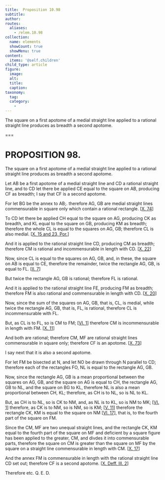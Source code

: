 ```yaml
---
title:  Proposition 10.98
subtitle: 
author:
routes:
  aliases:
    - /elem.10.98
collection:
  name: elements
  showCount: true
  showMenu: true
content:
  items: '@self.children'
child_type: article
figure:
  image:
  alt:
  title:
  caption:
taxonomy:
  tag:
  category:
    - 
---
```


<p>
       <hi rend="ital">The square on a first apotome of a medial straight line applied to a rational straight line produces as breadth a second apotome.</hi>
      </p>

===

<h1>PROPOSITION 98.</h1>
<p>
       <span class="ital">The square on a first apotome of a medial straight line applied to a rational straight line produces as breadth a second apotome.</span>
      </p>

<p>Let <span class="ital">AB</span> be a first apotome of a medial straight line and <span class="ital">CD</span> a rational straight line, and to <span class="ital">CD</span> let there be applied <span class="ital">CE</span> equal to the square on <span class="ital">AB</span>, producing <span class="ital">CF</span> as breadth; I say that <span class="ital">CF</span> is a second apotome. </p>

<p>For let <span class="ital">BG</span> be the annex to <span class="ital">AB</span>;. therefore <span class="ital">AG</span>, <span class="ital">GB</span> are medial straight lines commensurable in square only which contain a rational rectangle. [<a href="/elem.10.74">X. 74</a>] 
      </p>

<p>To <span class="ital">CD</span> let there be applied <span class="ital">CH</span> equal to the square on <span class="ital">AG</span>, producing <span class="ital">CK</span> as breadth, and <span class="ital">KL</span> equal to the square on <span class="ital">GB</span>, producing <span class="ital">KM</span> as breadth; therefore the whole <span class="ital">CL</span> is equal to the squares on <span class="ital">AG</span>, <span class="ital">GB</span>; therefore <span class="ital">CL</span> is also medial. [<a href="/elem.10.15 elem.10.23.p.1">X. 15 and 23, Por.</a>] </p>

<p>And it is applied to the rational straight line <span class="ital">CD</span>, producing <span class="ital">CM</span> as breadth; therefore <span class="ital">CM</span> is rational and incommensurable in length with <span class="ital">CD</span>. [<a href="/elem.10.22">X. 22</a>] <pb n="216"/></p>

<p>Now, since <span class="ital">CL</span> is equal to the squares on <span class="ital">AG</span>, <span class="ital">GB</span>, and, in these, the square on <span class="ital">AB</span> is equal to <span class="ital">CE</span>, therefore the remainder, twice the rectangle <span class="ital">AG</span>, <span class="ital">GB</span>, is equal to <span class="ital">FL</span>. [<a href="/elem.2.7">II. 7</a>] </p>

<p>But twice the rectangle <span class="ital">AG</span>, <span class="ital">GB</span> is rational; therefore <span class="ital">FL</span> is rational. </p>

<p>And it is applied to the rational straight line <span class="ital">FE</span>, producing <span class="ital">FM</span> as breadth; therefore <span class="ital">FM</span> is also rational and commensurable in length with <span class="ital">CD</span>. [<a href="/elem.10.20">X. 20</a>] </p>

<p>Now, since the sum of the squares on <span class="ital">AG</span>, <span class="ital">GB</span>, that is, <span class="ital">CL</span>, is medial, while twice the rectangle <span class="ital">AG</span>, <span class="ital">GB</span>, that is, <span class="ital">FL</span>, is rational, therefore <span class="ital">CL</span> is incommensurable with <span class="ital">FL</span>. </p>

<p>But, as <span class="ital">CL</span> is to <span class="ital">FL</span>, so is <span class="ital">CM</span> to <span class="ital">FM</span>; [<a href="/elem.6.1">VI. 1</a>] therefore <span class="ital">CM</span> is incommensurable in length with <span class="ital">FM</span>. [<a href="/elem.10.11">X. 11</a>] </p>

<p>And both are rational; therefore <span class="ital">CM</span>, <span class="ital">MF</span> are rational straight lines commensurable in square only; therefore <span class="ital">CF</span> is an apotome. [<a href="/elem.10.73">X. 73</a>] </p>

<p>I say next that it is also a second apotome. </p>

<p>For let <span class="ital">FM</span> be bisected at <span class="ital">N</span>, and let <span class="ital">NO</span> be drawn through <span class="ital">N</span> parallel to <span class="ital">CD</span>; therefore each of the rectangles <span class="ital">FO</span>, <span class="ital">NL</span> is equal to the rectangle <span class="ital">AG</span>, <span class="ital">GB</span>. </p>

<p>Now, since the rectangle <span class="ital">AG</span>, <span class="ital">GB</span> is a mean proportional between the squares on <span class="ital">AG</span>, <span class="ital">GB</span>, and the square on <span class="ital">AG</span> is equal to <span class="ital">CH</span>, the rectangle <span class="ital">AG</span>, <span class="ital">GB</span> to <span class="ital">NL</span>, and the square on <span class="ital">BG</span> to <span class="ital">KL</span>, therefore <span class="ital">NL</span> is also a mean proportional between <span class="ital">CH</span>, <span class="ital">KL</span>; therefore, as <span class="ital">CH</span> is to <span class="ital">NL</span>, so is <span class="ital">NL</span> to <span class="ital">KL</span>. </p>

<p>But, as <span class="ital">CH</span> is to <span class="ital">NL</span>, so is <span class="ital">CK</span> to <span class="ital">NM</span>, and, as <span class="ital">NL</span> is to <span class="ital">KL</span>, so is <span class="ital">NM</span> to <span class="ital">MK</span>; [<a href="/elem.6.1">VI. 1</a>] therefore, as <span class="ital">CK</span> is to <span class="ital">NM</span>, so is <span class="ital">NM</span>, so is <span class="ital">KM</span>; [<a href="/elem.5.11">V. 11</a>] therefore the rectangle <span class="ital">CK</span>, <span class="ital">KM</span> is equal to the square on <span class="ital">NM</span> [<a href="/elem.6.17">VI. 17</a>], that is, to the fourth part of the square on <span class="ital">FM</span>. <pb n="217"/></p>

<p>Since the <span class="ital">CM</span>, <span class="ital">MF</span> are two unequal straight lines, and the rectangle <span class="ital">CK</span>, <span class="ital">KM</span> equal to the fourth part of the square on <span class="ital">MF</span> and deficient by a square figure has been applied to the greater, <span class="ital">CM</span>, and divdes it into commensurable parts, therefore the square on <span class="ital">CM</span> is greater than the square on <span class="ital">MF</span> by the square on a straight line commensurable in length with <span class="ital">CM</span>. [<a href="/elem.10.17">X. 17</a>] </p>

<p>And the annex <span class="ital">FM</span> is commensurable in length with the rational straight line <span class="ital">CD</span> set out; therefore <span class="ital">CF</span> is a second apotome. [<a href="/elem.10.def.3.2">X. Deff. III. 2</a>] </p>

<p>Therefore etc. Q. E. D.</p>
